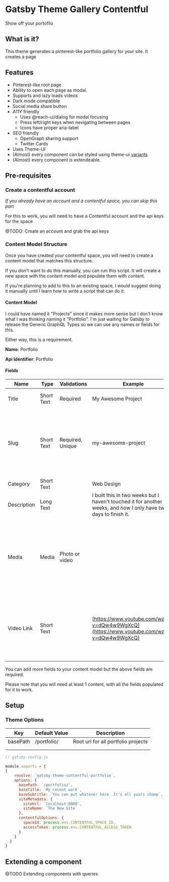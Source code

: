 # Gatsby Theme Gallery Contentful

Show off your portoflio  

## What is it?
This theme generates a pinterest-like portfolio gallery for your site. It creates a page  

## Features

- Pinterest-like root page
- Ability to open each page as modal.
- Supports and lazy loads videos
- Dark mode compatible
- Social media share button
- A11Y friendly
  - Uses @reach-ui/dialog for modal focusing
  - Press left/right keys when nevigating between pages
  - Icons have proper aria-label
- SEO friendly
  - OpenGraph sharing support
  - Twitter Cards
- Uses Theme-UI
- (Almost) every component can be styled using theme-ui [variants](https://theme-ui.com/guides/variants#themeable-layout-components)
- (Almost) every component is extendeable.

## Pre-requisites

### Create a contentful account
*If you already have an account and a contentful space, you can skip this part*

For this to work, you will need to have a Contentful account and the api keys for the space

@TODO: Create an account and grab the api keys

### Content Model Structure

Once you have created your contentful space, you will need to create a content model that matches this structure.

If you don't want to do this manually, you can run this script. It will
create a new space with the content model and populate them with content.

If you're planning to add to this to an existing space, I would suggest doing it manually until I learn how to write a script that can do it.

#### Content Model

I could have named it "Projects" since it makes more sense but I don't know what I was thinking naming it "Portfolio". I'm just waiting for Gatsby to release the Generic GraphQL Types so we can use any names or fields for this.

Either way, this is a requirement.

__Name__: Portfolio

__Api Identifier__: Portfolio

#### Fields

| Name | Type | Validations | Example | Description |
|-------------|------------|------------------|--------------------------------------------------------------------------------------------|------------------------------------------------------------------------------------------------------------------------------------------------|
| Title | Short Text | Required | My Awesome Project | Name of the portfolio project. |
| Slug | Short Text | Required, Unique | my-awesome-project | Derived from the title. We would append this to the base path to create to the full path for each page. i.e. `/portfolio/my-awesome-project/` |
| Category | Short Text |  | Web Design |  |
| Description | Long Text |  | I built this in two weeks but I haven't touched it for another two weeks, and now I only have two days to finish it.  |  |
| Media | Media | Photo or video |  | This can be a photo or a video. The theme is smart enough to know which component to use for these specific formats. Might now work with gifs. |
| Video Link | Short Text |  | [https://www.youtube.com/watch?v=dQw4w9WgXcQ](https://www.youtube.com/watch?v=dQw4w9WgXcQ) | If you provide a Youtube, Vimeo or any other video urls, the theme will use it instead of the media you uploaded on contentful.  |

You can add more fields to your content model but the above fields are required.

Please note that you will need at least 1 content, with all the fields populated for it to work.

## Setup

### Theme Options

| Key      | Default Value | Description                         |
|----------|---------------|-------------------------------------|
| basePath | /portfolio/   | Root url for all portfolio projects |
|          |               |                                     |
|          |               |                                     |


```js
// gatsby-config.js

module.exports = {
{
    resolve: `gatsby-theme-contentful-portfolio`,
    options: {
      basePath: `/portfolio/`,
      baseTitle: `My recent work`,
      baseSubtitle: `You can put whatever here. It's all yours champ`,
      siteMetadata: {
        siteUrl: `localhost:8000`,
        siteName: `The New Site`
      },
      contentfulOptions: {
        spaceId: process.env.CONTENTFUL_SPACE_ID,
        accessToken: process.env.CONTENTFUL_ACCESS_TOKEN
      }
    }
  }
}

```

## Extending a component


@TODO Extending components with queries